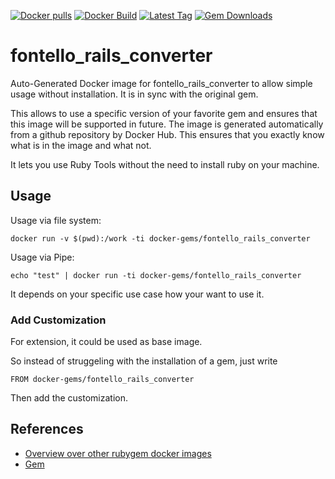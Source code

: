 [![Docker pulls](https://img.shields.io/docker/pulls/rubygem/fontello_rails_converter.svg)](https://hub.docker.com/r/rubygem/fontello_rails_converter/)
[![Docker Build](https://img.shields.io/docker/automated/rubygem/fontello_rails_converter.svg)](https://hub.docker.com/r/rubygem/fontello_rails_converter/)
[![Latest Tag](https://img.shields.io/github/tag/docker-rubygem/fontello_rails_converter.svg)](https://hub.docker.com/r/rubygem/fontello_rails_converter/)
[![Gem Downloads](https://img.shields.io/gem/dt/fontello_rails_converter.svg)](https://rubygems.org/gems/fontello_rails_converter/)
# fontello_rails_converter

Auto-Generated Docker image for fontello_rails_converter to allow simple usage without installation.
It is in sync with the original gem.

This allows to use a specific version of your favorite gem and ensures that this image will be supported in future.
The image is generated automatically from a github repository by Docker Hub.
This ensures that you exactly know what is in the image and what not.

It lets you use Ruby Tools without the need to install ruby on your machine.

## Usage

Usage via file system:

`docker run -v $(pwd):/work -ti docker-gems/fontello_rails_converter`

Usage via Pipe:

`echo "test" | docker run -ti docker-gems/fontello_rails_converter`

It depends on your specific use case how your want to use it.

### Add Customization

For extension, it could be used as base image.

So instead of struggeling with the installation of a gem, just write

`FROM docker-gems/fontello_rails_converter`

Then add the customization.

## References

 - [Overview over other rubygem docker images](https://github.com/thinkbot/docker-rubygem)
 - [Gem](https://rubygems.org/gems/fontello_rails_converter/)
